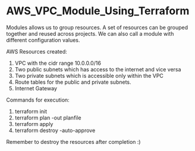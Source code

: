 # AWS_VPC_Module_Using_Terraform

Modules allows us to group resources. A set of resources can be grouped together and reused across projects. We can also call a module with different configuration values.

AWS Resources created:

1) VPC with the cidr range 10.0.0.0/16
2) Two public subnets which has access to the internet and vice versa
3) Two private subnets which is accessible only within the VPC
4) Route tables for the public and private subnets.
5) Internet Gateway

Commands for execution:

1) terraform init
2) terraform plan -out planfile
3) terraform apply
4) terraform destroy -auto-approve

Remember to destroy the resources after completion :)

